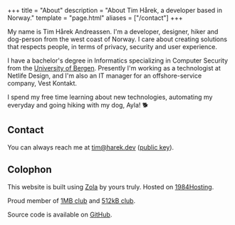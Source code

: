 +++
title = "About"
description = "About Tim Hårek, a developer based in Norway."
template = "page.html"
aliases = ["/contact"]
+++

My name is Tim Hårek Andreassen. I'm a developer, designer, hiker and dog-person from the west coast of Norway. 
I care about creating solutions that respects people, in terms of privacy, security and user experience. 

I have a bachelor's degree in Informatics specializing in Computer Security from the [University of Bergen][uib].
Presently I'm working as a technologist at Netlife Design, and I'm also an IT manager for an offshore-service company, Vest Kontakt.

I spend my free time learning about new technologies, automating my everyday and going hiking with my dog, Ayla! 🐕

## Contact

You can always reach me at [tim@harek.dev](mailto:tim@harek.dev) ([public key](/key)).

## Colophon

This website is built using [Zola][zola] by yours truly.
Hosted on  [1984Hosting][1984].

Proud member of [1MB club][1mb] and [512kB club][512kb].

Source code is available on [GitHub][sourcecode].

[1984]: https://1984hosting.com
[zola]: https://getzola.org
[1mb]: https://1mb.club
[512kb]: https://512kb.club
[sourcecode]: https://github.com/timharek/timharek.no
[uib]: https://uib.no/en/ii
